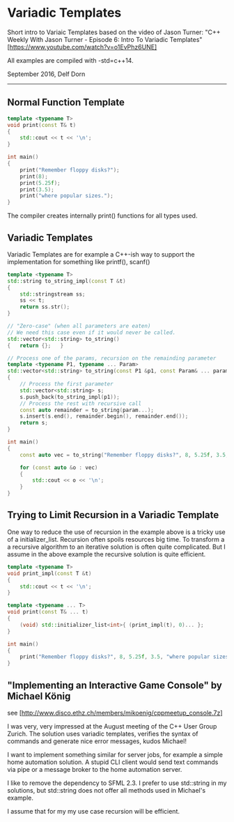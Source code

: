 # Variadic Templates 


 Short intro to Variaic Templates based on the video of Jason Turner: "C++ Weekly With Jason Turner - Episode 6: Intro To Variadic Templates" [https://www.youtube.com/watch?v=o1EvPhz6UNE]
 
 All examples are compiled with -std=c++14. 
 
 
 September 2016, Delf Dorn
 
***

## Normal Function Template

```cpp
template <typename T>
void print(const T& t)
{
    std::cout << t << '\n';
}

int main()
{
    print("Remember floppy disks?");
    print(8);
    print(5.25f);
    print(3.5);
    print("where popular sizes.");
}
``` 
The compiler creates internally print() functions for all types used.

 
## Variadic Templates
 
 Variadic Templates are for example a C++-ish way to support the implementation for something like printf(), scanf()

```cpp
template <typename T>
std::string to_string_impl(const T &t)
{
    std::stringstream ss;
    ss << t;
    return ss.str();
}

// "Zero-case" (when all parameters are eaten)
// We need this case even if it would never be called.
std::vector<std::string> to_string()
{   return {};   }

// Process one of the params, recursion on the remainding parameter
template <typename P1, typename ... Param>
std::vector<std::string> to_string(const P1 &p1, const Param& ... param)
{
    // Process the first parameter
    std::vector<std::string> s;
    s.push_back(to_string_impl(p1));
    // Process the rest with recursive call
    const auto remainder = to_string(param...);
    s.insert(s.end(), remainder.begin(), remainder.end());
    return s;
}

int main()
{
    const auto vec = to_string("Remember floppy disks?", 8, 5.25f, 3.5, "where popular sizes");

    for (const auto &o : vec)
    {
        std::cout << o << '\n';
    }
}
``` 

## Trying to Limit Recursion in a Variadic Template
 
One way to reduce the use of recursion in the example above is a tricky use of a initializer_list. Recursion often spoils resources big time. To transform a a recursive algorithm to an iterative solution is often quite complicated. But I assume in the above example the recursive solution is quite efficient. 

```cpp
template <typename T>
void print_impl(const T &t)
{
    std::cout << t << '\n';
}

template <typename ... T>
void print(const T& ... t)
{
    (void) std::initializer_list<int>{ (print_impl(t), 0)... };
}

int main()
{
    print("Remember floppy disks?", 8, 5.25f, 3.5, "where popular sizes");
}
``` 

## "Implementing an Interactive Game Console" by Michael König 

see [http://www.disco.ethz.ch/members/mikoenig/cppmeetup_console.7z]

I was very, very impressed at the August meeting of the C++ User Group Zurich. The solution uses variadic templates, verifies the syntax of commands and generate nice error messages, kudos Michael! 

I want to implement something similar for server jobs, for example a simple home automation solution. A stupid CLI client would send text commands via pipe or a message broker to the home automation server.

I like to remove the dependency to SFML 2.3. I prefer to use std::string in my solutions, but std::string does not offer all methods used in Michael's  example.

I assume that for my my use case recursion will be efficient.


 
